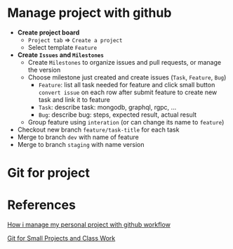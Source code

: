 # Manage project with github

- **Create project board**
  - `Project tab` => `Create a project`
  - Select template `Feature`
- **Create `Issues` and `Milestones`**
  - Create `Milestones` to organize issues and pull requests, or manage the version
  - Choose milestone just created and create issues (`Task`, `Feature`, `Bug`)
    - `Feature`: list all task needed for feature and click small button `convert issue` on each row after submit feature to create new task and link it to feature
    - `Task`: describe task: mongodb, graphql, rgpc, ...
    - `Bug`: describe bug: steps, expected result, actual result
  - Group feature using `interation` (or can change its name to `feature`)
- Checkout new branch `feature/task-title` for each task
- Merge to branch `dev` with name of feature
- Merge to branch `staging` with name version

# Git for project

# References

[How i manage my personal project with github workflow](https://dev.to/jorenrui/a-look-into-how-i-manage-my-personal-projects-my-git-github-workflow-1e7h)

[Git for Small Projects and Class Work](https://www.grotto-networking.com/personalGit.html)
